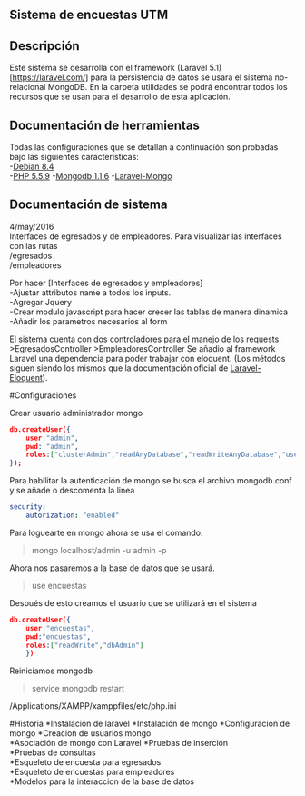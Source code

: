 ## Sistema de encuestas UTM

## Descripción 
Este sistema se desarrolla con el framework (Laravel 5.1)[https://laravel.com/] para la persistencia de datos se usara el sistema no-relacional MongoDB. En la carpeta utilidades se podrá encontrar todos los recursos que se usan para el desarrollo de esta aplicación.
## Documentación de herramientas
Todas las configuraciones que se detallan a continuación son probadas bajo las siguientes caracteristicas:  
    -[Debian 8.4](https://www.debian.org/releases/jessie/)  
    -[PHP 5.5.9](http://php.net/releases/5_5_9.php)
    -[Mongodb 1.1.6](https://docs.mongodb.com/)
    -[Laravel-Mongo](https://github.com/jenssegers/laravel-mongodb)
## Documentación de sistema
4/may/2016  
Interfaces de egresados y de empleadores.
    Para visualizar las interfaces con las rutas  
    /egresados  
    /empleadores  


Por hacer [Interfaces de egresados y empleadores]  
    -Ajustar attributos name a todos los inputs.  
    -Agregar Jquery  
    -Crear modulo javascript para hacer crecer las tablas de manera dinamica  
    -Añadir los parametros necesarios al form  

El sistema cuenta con dos controladores para el manejo de los requests.  
    >EgresadosController
    >EmpleadoresController
Se añadio al framework Laravel una dependencia para poder trabajar con eloquent. (Los métodos siguen siendo los mismos que la documentación oficial de [Laravel-Eloquent](https://laravel.com/docs/5.1/eloquent)).


#Configuraciones
  
Crear usuario administrador mongo
```json
db.createUser({
    user:"admin",
    pwd: "admin",
    roles:["clusterAdmin","readAnyDatabase","readWriteAnyDatabase","userAdminAnyDatabase","dbAdminAnyDatabase"]
});  
```
Para habilitar la autenticación de mongo se busca el archivo mongodb.conf y se añade o descomenta la linea
```yaml
security:
    autorization: "enabled"
```
Para loguearte en mongo ahora se usa el comando:  
>mongo localhost/admin -u admin -p  

Ahora nos pasaremos a la base de datos que se usará.

>use encuestas  

Después de esto creamos el usuario que se utilizará en el sistema
```json
db.createUser({
    user:"encuestas",
    pwd:"encuestas",
    roles:["readWrite","dbAdmin"]
    })
```

Reiniciamos mongodb  

>service mongodb restart

/Applications/XAMPP/xamppfiles/etc/php.ini

#Historia
*Instalación de laravel
*Instalación de mongo
*Configuracion de mongo
*Creacion de usuarios mongo  
*Asociación de mongo con Laravel
*Pruebas de inserción  
*Pruebas de consultas  
*Esqueleto de encuesta para egresados  
*Esqueleto de encuestas para empleadores  
*Modelos para la interaccion de la base de datos  